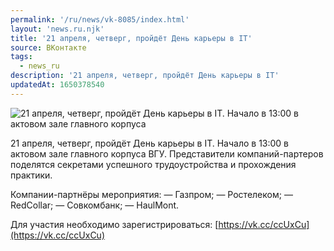 ```yaml
---
permalink: '/ru/news/vk-8085/index.html'
layout: 'news.ru.njk'
title: '21 апреля, четверг, пройдёт День карьеры в IT'
source: ВКонтакте
tags:
  - news_ru
description: '21 апреля, четверг, пройдёт День карьеры в IT'
updatedAt: 1650378540
---
```

![21 апреля, четверг, пройдёт День карьеры в IT. Начало в 13:00 в актовом зале главного корпуса](https://sun9-79.userapi.com/s/v1/ig2/Ke2WfrygHvuPPAAq4lODEO5T-C1XB07YMMbeQ-gPJZbFUwA0jsPEnNWwM8dqltNpNyRqaTezGiImpZPwATwmrn0R.jpg?size=510x340&quality=95&type=album)

21 апреля, четверг, пройдёт День карьеры в IT. Начало в 13:00 в актовом зале главного корпуса ВГУ. Представители компаний-партеров поделятся секретами успешного трудоустройства и прохождения практики.

Компании-партнёры мероприятия:
— Газпром;
— Ростелеком;
— RedCollar;
— Совкомбанк;
— HaulMont.

Для участия необходимо зарегистрироваться: [https://vk.cc/ccUxCu](https://vk.cc/ccUxCu)
